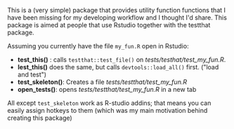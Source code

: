 This is  a (very simple) package that provides utility function functions that I have been missing for my developing workflow and I thought I'd share. This package is aimed at people that use Rstudio together with the testthat package.

Assuming you currently have the file `my_fun.R` open in Rstudio:

* **test_this()** :  calls `testthat::test_file()` on *tests/testhat/test_my_fun.R*.
* **lest_this()** does the same, but calls `devtools::load_all()` first. ("load and test") 
* **test_skeleton()**:   Creates a file *tests/testthat/test_my_fun.R*
* **open_tests()**: opens *tests/testthat/test_my_fun.R* in a new tab 

All except `test_skeleton` work as R-studio addins; that means you can easily assign hotkeys to them (which was my main motivation behind creating this package)